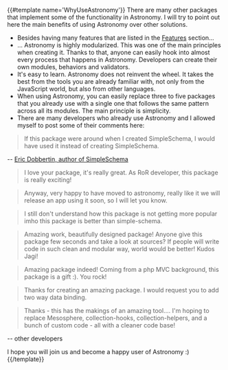 {{#template name='WhyUseAstronomy'}}
There are many other packages that implement some of the functionality in Astronomy. I will try to point out here the main benefits of using Astronomy over other solutions.

- Besides having many features that are listed in the [Features](#features) section...
- ... Astronomy is highly modularized. This was one of the main principles when creating it. Thanks to that, anyone can easily hook into almost every process that happens in Astronomy. Developers can create their own modules, behaviors and validators.
- It's easy to learn. Astronomy does not reinvent the wheel. It takes the best from the tools you are already familiar with, not only from the JavaScript world, but also from other languages.
- When using Astronomy, you can easily replace three to five packages that you already use with a single one that follows the same pattern across all its modules. The main principle is simplicity.
- There are many developers who already use Astronomy and I allowed myself to post some of their comments here:

> If this package were around when I created SimpleSchema, I would have used it instead of creating SimpleSchema.

-- [Eric Dobbertin, author of SimpleSchema](https://github.com/jagi/meteor-astronomy/issues/27#issuecomment-110996499)

> I love your package, it's really great. As RoR developer, this package is really exciting!

> Anyway, very happy to have moved to astronomy, really like it we will release an app using it soon, so I will let you know.

> I still don't understand how this package is not getting more popular imho this package is better than simple-schema.

> Amazing work, beautifully designed package! Anyone give this package few seconds and take a look at sources? If people will write code in such clean and modular way, world would be better! Kudos Jagi!

> Amazing package indeed! Coming from a php MVC background, this package is a gift :). You rock!

> Thanks for creating an amazing package. I would request you to add two way data binding.

> Thanks - this has the makings of an amazing tool.... I'm hoping to replace Mesosphere, collection-hooks, collection-helpers, and a bunch of custom code - all with a cleaner code base!

-- other developers

I hope you will join us and become a happy user of Astronomy :)
{{/template}}
